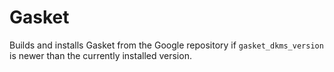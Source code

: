 # Gasket

Builds and installs Gasket from the Google repository if `gasket_dkms_version` is newer than the currently installed version.
